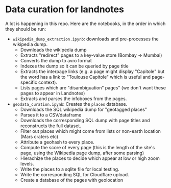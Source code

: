 # Data curation for landnotes

A lot is happening in this repo. Here are the notebooks, in the order in which they should be run:

- `wikipedia_dump_extraction.ipynb`: downloads and pre-processes the wikipedia dump.
  - Downloads the wikipedia dump
  - Extracts "redirect" pages to a key-value store (Bombay -> Mumbai)
  - Converts the dump to avro format
  - Indexes the dump so it can be queried by page title
  - Extracts the interpage links (e.g. a page might display "Capitole" but the word has a link to "Toulouse Capitole" which is useful and page-specific context).
  - Lists pages which are "disambiguation" pages" (we don't want these pages to appear in Landnotes)
  - Extracts and parses the infoboxes from the pages.
- `geodata_curation.ipynb`: Creates the `places` database.
  - Downloads the SQL wikipedia dump for "geotagged places"
  - Parses it to a CSV/dataframe
  - Downloads the corresponding SQL dump with page titles and reconstructs the full dataset.
  - Filter out places which might come from lists or non-earth location (Mars craters etc)
  - Attribute a geohash to every place.
  - Compute the score of every page (this is the length of the site's page, using the Wikipedia page dump, after some parsing)
  - Hierachize the places to decide which appear at low or high zoom levels.
  - Write the places to a sqlite file for local testing.
  - Write the corresponding SQL for Cloudflare upload. 
  - Create a database of the pages with geolocation